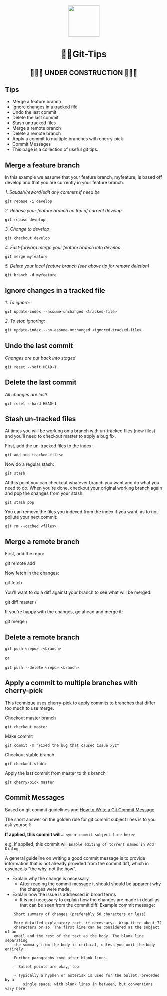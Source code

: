 <div align="center">
<img style="width: 100px;height: 100px;margin: auto;" src="https://avatars2.githubusercontent.com/u/62488287?s=200&amp;v=4">

# 🐱‍💻Git-Tips
## 🚧🚧🚧 UNDER CONSTRUCTION 🚧🚧🚧


</div>

## Tips

- Merge a feature branch
- Ignore changes in a tracked file
- Undo the last commit
- Delete the last commit
- Stash untracked files
- Merge a remote branch
- Delete a remote branch
- Apply a commit to multiple branches with cherry-pick
- Commit Messages
- This page is a collection of useful git tips.

## Merge a feature branch
In this example we assume that your feature branch, myfeature, is based off develop and that you are currently in your feature branch.

*1. Squash/reword/edit any commits if need be*

    git rebase -i develop
*2. Rebase your feature branch on top of current develop*

    git rebase develop
*3. Change to develop*

    git checkout develop
*4. Fast-forward merge your feature branch into develop*

    git merge myfeature
*5. Delete your local feature branch (see above tip for remote deletion)*

    git branch -d myfeature

## Ignore changes in a tracked file 
*1. To ignore:*

    git update-index --assume-unchanged <tracked-file>

*2. To stop ignoring:*

    git update-index --no-assume-unchanged <ignored-tracked-file>

## Undo the last commit
*Changes are put back into staged*

    git reset --soft HEAD~1

## Delete the last commit
*All changes are lost!*

    git reset --hard HEAD~1

## Stash un-tracked files
At times you will be working on a branch with un-tracked files (new files) and you'll need to checkout master to apply a bug fix.

First, add the un-tracked files to the index:

    git add <un-tracked-files>

Now do a regular stash:

    git stash

At this point you can checkout whatever branch you want and do what you need to do. When you're done, checkout your original working branch again and pop the changes from your stash:

    git stash pop

You can remove the files you indexed from the index if you want, as to not pollute your next commit:

    git rm --cached <files>


## Merge a remote branch
First, add the repo:

git remote add <reponame> <location>

Now fetch in the changes:

git fetch <reponame>

You'll want to do a diff against your branch to see what will be merged:

git diff master <reponame>/<branch>

If you're happy with the changes, go ahead and merge it:

git merge <reponame>/<branch>

## Delete a remote branch

    git push <repo> :<branch>

or

    git push --delete <repo> <branch>

## Apply a commit to multiple branches with cherry-pick
This technique uses cherry-pick to apply commits to branches that differ too much to use merge.

Checkout master branch

    git checkout master

Make commit

    git commit -m "Fixed the bug that caused issue xyz"

Checkout stable branch

    git checkout stable

Apply the last commit from master to this branch

    git cherry-pick master

## Commit Messages
Based on ​git commit guidelines and ​[How to Write a Git Commit Message](./how-to-write-commit.md).

The short answer on the golden rule for git commit subject lines is to you ask yourself:

**If applied, this commit will.**.. `<your commit subject line here>`

e.g. If applied, this commit will `Enable editing of torrent names in Add Dialog`

A general guideline on writing a good commit message is to provide information that is not already provided from the commit diff, which in essence is "the why, not the how".

* Explain why the change is necessary
    *  After reading the commit message it should should be apparent why the changes were made.
* Explain how the issue is addressed in broad terms
    *  It is not necessary to explain how the changes are made in detail as that can be seen from the commit diff.
Example commit message:
```
    Short summary of changes (preferably 50 characters or less)

    More detailed explanatory text, if necessary.  Wrap it to about 72
    characters or so. The first line can be considered as the subject of an
    email and the rest of the text as the body. The blank line separating
    the summary from the body is critical, unless you omit the body entirely.

    Further paragraphs come after blank lines.

    - Bullet points are okay, too

    - Typically a hyphen or asterisk is used for the bullet, preceded by a
        single space, with blank lines in between, but conventions vary here
```